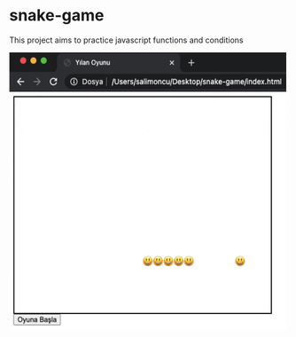 # snake-game
This project aims to practice javascript functions and conditions
<div>
  <img src="snake-game.gif" width="500" height="500" >
</div>
